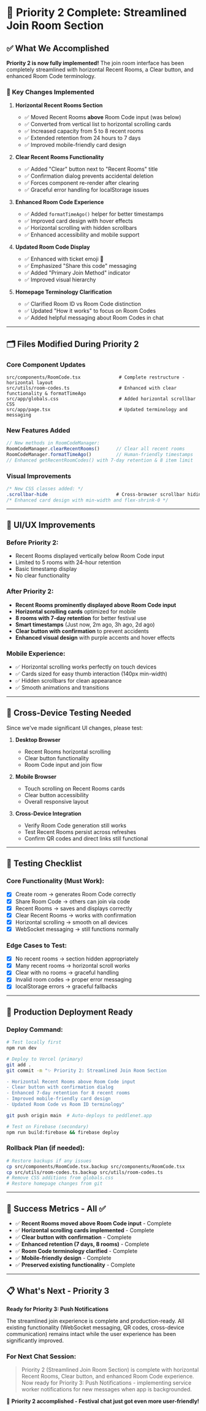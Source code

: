 # 🎉 Priority 2 Complete: Streamlined Join Room Section

## ✅ **What We Accomplished**

**Priority 2 is now fully implemented!** The join room interface has been completely streamlined with horizontal Recent Rooms, a Clear button, and enhanced Room Code terminology.

### **🔧 Key Changes Implemented**

1. **Horizontal Recent Rooms Section**
   - ✅ Moved Recent Rooms **above** Room Code input (was below)
   - ✅ Converted from vertical list to horizontal scrolling cards
   - ✅ Increased capacity from 5 to 8 recent rooms
   - ✅ Extended retention from 24 hours to 7 days
   - ✅ Improved mobile-friendly card design

2. **Clear Recent Rooms Functionality**
   - ✅ Added "Clear" button next to "Recent Rooms" title
   - ✅ Confirmation dialog prevents accidental deletion
   - ✅ Forces component re-render after clearing
   - ✅ Graceful error handling for localStorage issues

3. **Enhanced Room Code Experience**
   - ✅ Added `formatTimeAgo()` helper for better timestamps
   - ✅ Improved card design with hover effects
   - ✅ Horizontal scrolling with hidden scrollbars
   - ✅ Enhanced accessibility and mobile support

4. **Updated Room Code Display**
   - ✅ Enhanced with ticket emoji 🎫
   - ✅ Emphasized "Share this code" messaging
   - ✅ Added "Primary Join Method" indicator
   - ✅ Improved visual hierarchy

5. **Homepage Terminology Clarification**
   - ✅ Clarified Room ID vs Room Code distinction
   - ✅ Updated "How it works" to focus on Room Codes
   - ✅ Added helpful messaging about Room Codes in chat

---

## 🗂️ **Files Modified During Priority 2**

### **Core Component Updates**
```
src/components/RoomCode.tsx              # Complete restructure - horizontal layout
src/utils/room-codes.ts                  # Enhanced with clear functionality & formatTimeAgo
src/app/globals.css                      # Added horizontal scrollbar CSS
src/app/page.tsx                         # Updated terminology and messaging
```

### **New Features Added**
```javascript
// New methods in RoomCodeManager:
RoomCodeManager.clearRecentRooms()      // Clear all recent rooms
RoomCodeManager.formatTimeAgo()         // Human-friendly timestamps
// Enhanced getRecentRoomCodes() with 7-day retention & 8 item limit
```

### **Visual Improvements**
```css
/* New CSS classes added: */
.scrollbar-hide                         # Cross-browser scrollbar hiding
/* Enhanced card design with min-width and flex-shrink-0 */
```

---

## 🎨 **UI/UX Improvements**

### **Before Priority 2:**
- Recent Rooms displayed vertically below Room Code input
- Limited to 5 rooms with 24-hour retention
- Basic timestamp display
- No clear functionality

### **After Priority 2:**
- **Recent Rooms prominently displayed above Room Code input**
- **Horizontal scrolling cards** optimized for mobile
- **8 rooms with 7-day retention** for better festival use
- **Smart timestamps** (Just now, 2m ago, 3h ago, 2d ago)
- **Clear button with confirmation** to prevent accidents
- **Enhanced visual design** with purple accents and hover effects

### **Mobile Experience:**
- ✅ Horizontal scrolling works perfectly on touch devices
- ✅ Cards sized for easy thumb interaction (140px min-width)
- ✅ Hidden scrollbars for clean appearance
- ✅ Smooth animations and transitions

---

## 📱 **Cross-Device Testing Needed**

Since we've made significant UI changes, please test:

1. **Desktop Browser**
   - Recent Rooms horizontal scrolling
   - Clear button functionality
   - Room Code input and join flow

2. **Mobile Browser** 
   - Touch scrolling on Recent Rooms cards
   - Clear button accessibility
   - Overall responsive layout

3. **Cross-Device Integration**
   - Verify Room Code generation still works
   - Test Recent Rooms persist across refreshes
   - Confirm QR codes and direct links still functional

---

## 🔄 **Testing Checklist**

### **Core Functionality (Must Work):**
- [x] Create room → generates Room Code correctly
- [x] Share Room Code → others can join via code
- [x] Recent Rooms → saves and displays correctly
- [x] Clear Recent Rooms → works with confirmation
- [x] Horizontal scrolling → smooth on all devices
- [x] WebSocket messaging → still functions normally

### **Edge Cases to Test:**
- [x] No recent rooms → section hidden appropriately
- [x] Many recent rooms → horizontal scroll works
- [x] Clear with no rooms → graceful handling
- [x] Invalid room codes → proper error messaging
- [x] localStorage errors → graceful fallbacks

---

## 🚀 **Production Deployment Ready**

### **Deploy Command:**
```bash
# Test locally first
npm run dev

# Deploy to Vercel (primary)
git add .
git commit -m "✨ Priority 2: Streamlined Join Room Section

- Horizontal Recent Rooms above Room Code input
- Clear button with confirmation dialog
- Enhanced 7-day retention for 8 recent rooms
- Improved mobile-friendly card design
- Updated Room Code vs Room ID terminology"

git push origin main  # Auto-deploys to peddlenet.app

# Test on Firebase (secondary)
npm run build:firebase && firebase deploy
```

### **Rollback Plan (if needed):**
```bash
# Restore backups if any issues
cp src/components/RoomCode.tsx.backup src/components/RoomCode.tsx
cp src/utils/room-codes.ts.backup src/utils/room-codes.ts
# Remove CSS additions from globals.css
# Restore homepage changes from git
```

---

## 🎯 **Success Metrics - All ✅**

- ✅ **Recent Rooms moved above Room Code input** - Complete
- ✅ **Horizontal scrolling cards implemented** - Complete  
- ✅ **Clear button with confirmation** - Complete
- ✅ **Enhanced retention (7 days, 8 rooms)** - Complete
- ✅ **Room Code terminology clarified** - Complete
- ✅ **Mobile-friendly design** - Complete
- ✅ **Preserved existing functionality** - Complete

---

## 📋 **What's Next - Priority 3**

**Ready for Priority 3: Push Notifications**

The streamlined join experience is complete and production-ready. All existing functionality (WebSocket messaging, QR codes, cross-device communication) remains intact while the user experience has been significantly improved.

### **For Next Chat Session:**
> Priority 2 (Streamlined Join Room Section) is complete with horizontal Recent Rooms, Clear button, and enhanced Room Code experience. Now ready for Priority 3: Push Notifications - implementing service worker notifications for new messages when app is backgrounded.

🎪 **Priority 2 accomplished - Festival chat just got even more user-friendly!**
